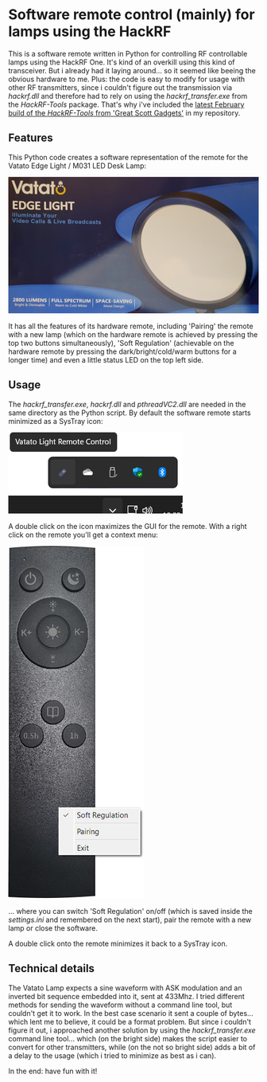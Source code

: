 # Software remote control (mainly) for lamps using the HackRF
This is a software remote written in Python for controlling RF controllable lamps using the HackRF One. It's kind of an overkill using this kind of transceiver. But i already had it laying around... so it seemed like beeing the obvious hardware to me. Plus: the code is easy to modify for usage with other RF transmitters, since i couldn't figure out the transmission via *hackrf.dll* and therefore had to rely on using the *hackrf_transfer.exe* from the *HackRF-Tools* package. That's why i've included the [latest February build of the *HackRF-Tools* from 'Great Scott Gadgets'](https://github.com/greatscottgadgets/hackrf/releases/tag/v2024.02.1) in my repository.

## Features
This Python code creates a software representation of the remote for the Vatato Edge Light / M031 LED Desk Lamp:

![Vatato Edge Light](README/Vatato.jpg)

It has all the features of its hardware remote, including 'Pairing' the remote with a new lamp (which on the hardware remote is achieved by pressing the top two buttons simultaneously), 'Soft Regulation' (achievable on the hardware remote by pressing the dark/bright/cold/warm buttons for a longer time) and even a little status LED on the top left side.

## Usage
The *hackrf_transfer.exe*, *hackrf.dll* and *pthreadVC2.dll* are needed in the same directory as the Python script. By default the software remote starts minimized as a SysTray icon:

![SysTray-Icon](README/Systray.png)

A double click on the icon maximizes the GUI for the remote. With a right click on the remote you'll get a context menu:

![GUI](README/Remote.png)

... where you can switch 'Soft Regulation' on/off (which is saved inside the *settings.ini* and remembered on the next start), pair the remote with a new lamp or close the software.

A double click onto the remote minimizes it back to a SysTray icon.

## Technical details
The Vatato Lamp expects a sine waveform with ASK modulation and an inverted bit sequence embedded into it, sent at 433Mhz. I tried different methods for sending the waveform without a command line tool, but couldn't get it to work. In the best case scenario it sent a couple of bytes... which lent me to believe, it could be a format problem. But since i couldn't figure it out, i approached another solution by using the *hackrf_transfer.exe* command line tool... which (on the bright side) makes the script easier to convert for other transmitters, while (on the not so bright side) adds a bit of a delay to the usage (which i tried to minimize as best as i can).

In the end: have fun with it!
